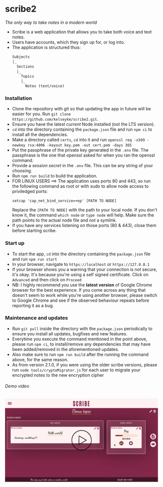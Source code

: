 # **scribe2**
*The only way to take notes in a modern world*

* Scribe is a web application that allows you to take both voice and text notes.
* Users have accounts, which they sign up for, or log into.
* The application is structured thus:
  ```
  Subjects
  |_
    Sections
    |_
      Topics
      |_
        Notes (text/voice)
  ```

### **Installation**
* Clone the repository with git so that updating the app in future will be easier for you. Run ```git clone https://github.com/kelseykm/scribe2.git```.
* Ensure you have the latest _current_ Node installed (not the LTS version).
* ```cd``` into the directory containing the ```package.json``` file and run ```npm ci``` to install all the dependencies.
* Make a directory called ```certs```, ```cd``` into it and run ```openssl req -x509 -newkey rsa:4096 -keyout key.pem -out cert.pem -days 365```
* Put the passphrase of the private key generated in the ```.env``` file. The passphrase is the one that openssl asked for when you ran the openssl command.
* Provide a *session secret* in the ```.env``` file. This can be any string of your choosing.
* Run ```npm run build``` to build the application.
* FOR LINUX USERS ==> The application uses ports 80 and 443, so run the following command as root or with sudo to allow node access to priviledged ports:
  ```
  setcap 'cap_net_bind_service=+ep' [PATH TO NODE]
  ```
  Replace the ```[PATH TO NODE]``` with the path to your local node. If you don't know it, the command ```which node``` or ```type node``` will help.
  Make sure the path points to the actual node file and not a symlink.
* If you have any services listening on those ports (80 & 443), close them before starting scribe.

### **Start up**
* To start the app, ```cd``` into the directory containing the ```package.json``` file and run ```npm run start```
* In your browser, navigate to ```https://localhost``` or ```https://127.0.0.1```
* If your browser shows you a warning that your connection is not secure, it's okay. It's because you're using a self signed certificate. Click on ```Advanced``` and then click on ```Proceed```
* NB: I highly recommend you use the **latest version** of Google Chrome browser for the best experience. If you come across any thing that doesn't seem to work while you're using another browser, please switch to Google Chrome and see if the observed behaviour repeats before reporting it as a bug.

### **Maintenance and updates**
* Run ```git pull``` inside the directory with the ```package.json``` periodically to ensure you install all updates, bugfixes and new features.
* Everytime you execute the command mentioned in the point above, please run ```npm ci```, to install/remove any dependencies that may have been added/removed in the aforementioned updates.
* Also make sure to run ```npm run build``` after the running the command above, for the same reason.
* As from version 2.1.0, if you were using the older scribe versions, please run ```node tools/cryptoMigrator.js``` for each user to migrate your encrypted notes to the new encryption cipher

###### *Demo video*
[![Alternate Text](./demo_video/thumbnail.png)](https://youtu.be/042gBdWzMg0 "scribe2 demo")

